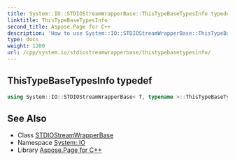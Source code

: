 ```yaml
---
title: System::IO::STDIOStreamWrapperBase::ThisTypeBaseTypesInfo typedef
linktitle: ThisTypeBaseTypesInfo
second_title: Aspose.Page for C++
description: 'How to use System::IO::STDIOStreamWrapperBase::ThisTypeBaseTypesInfo typedef of System::IO::STDIOStreamWrapperBase class in C++.'
type: docs
weight: 1200
url: /cpp/system.io/stdiostreamwrapperbase/thistypebasetypesinfo/
---
```

## ThisTypeBaseTypesInfo typedef




```cpp
using System::IO::STDIOStreamWrapperBase< T, typename >::ThisTypeBaseTypesInfo =  BaseTypesInfo<BaseType>
```

## See Also

* Class [STDIOStreamWrapperBase](../)
* Namespace [System::IO](../../)
* Library [Aspose.Page for C++](../../../)
